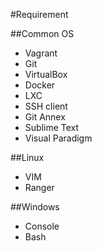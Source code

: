 #Requirement

##Common OS

* Vagrant
* Git
* VirtualBox
* Docker
* LXC
* SSH client
* Git Annex
* Sublime Text
* Visual Paradigm

##Linux
* VIM
* Ranger

##Windows
* Console
* Bash


